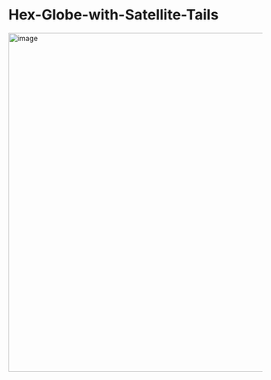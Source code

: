 # Hex-Globe-with-Satellite-Tails

<img width="839" height="672" alt="image" src="https://github.com/user-attachments/assets/6ca424e0-0730-4d8c-9720-cd77b168b1e3" />
